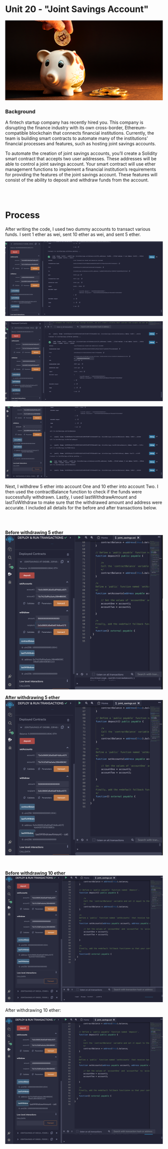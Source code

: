 # Unit 20 - "Joint Savings Account"

![alt=“”](Images/20-5-challenge-image.png)

### Background

A fintech startup company has recently hired you. This company is disrupting the finance industry with its own cross-border, Ethereum-compatible blockchain that connects financial institutions. Currently, the team is building smart contracts to automate many of the institutions’ financial processes and features, such as hosting joint savings accounts.

To automate the creation of joint savings accounts, you’ll create a Solidity smart contract that accepts two user addresses. These addresses will be able to control a joint savings account. Your smart contract will use ether management functions to implement a financial institution’s requirements for providing the features of the joint savings account. These features will consist of the ability to deposit and withdraw funds from the account.

<br>
<br>

# Process

After writing the code, I used two dummy accounts to transact various funds. I sent 1 ether as wei, sent 10 ether as wei, and sent 5 ether.

![One Ether Wei](./Execution_Results/one_ether_wei.png)

![Ten Ether Wei](./Execution_Results/ten_ether_wei.png)

![Five Ether](./Execution_Results/five_ether.png)

Next, I withdrew 5 ether into account One and 10 ether into account Two. I then used the contractBalance function to check if the funds were successfully withdrawn. Lastly, I used lastWithdrawAmount and lastToWithdraw to make sure that the withdrawed amount and address were accurate. I included all details for the before and after transactions below.

<br>
<br>

**Before withdrawing 5 ether**
![Withdraw 5 Before](./Execution_Results/five_before.png)

**After withdrawing 5 ether**
![Withdraw 5 After](./Execution_Results/five_after.png)

<br>

**Before withdrawing 10 ether**
![Withdraw 10 Before](./Execution_Results/ten_before.png)

After withdrawing 10 ether:

![Withdraw 10 Before](./Execution_Results/ten_after.png)
